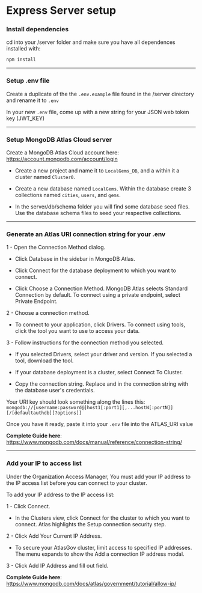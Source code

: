# Express Server setup

### Install dependencies
cd into your /server folder and make sure you have all dependences installed with:

```sh
npm install
```
------------------------------------
### Setup .env file
Create a duplicate of the the `.env.example` file found in the /server directory and rename it to `.env`

In your new `.env` file, come up with a new string for your JSON web token key (JWT_KEY)

------------------------------------
### Setup MongoDB Atlas Cloud server

Create a MongoDB Atlas Cloud account here: https://account.mongodb.com/account/login

- Create a new project and name it to `LocalGems_DB`, and a within it a cluster named `Cluster0`.

- Create a new database named `LocalGems`. Within the database create 3 collections named `cities`, `users`, and `gems`.

- In the server/db/schema folder you will find some database seed files. Use the database schema files to seed your respective collections.

------------------------------------
### Generate an Atlas URI connection string for your .env 

1 - Open the Connection Method dialog.

- Click Database in the sidebar in MongoDB Atlas.

- Click Connect for the database deployment to which you want to connect.

- Click Choose a Connection Method. MongoDB Atlas selects Standard Connection by default. To connect using a private endpoint, select Private Endpoint.

2 - Choose a connection method.
- To connect to your application, click Drivers. To connect using tools, click the tool you want to use to access your data.

3 - Follow instructions for the connection method you selected.
- If you selected Drivers, select your driver and version. If you selected a tool, download the tool.

- If your database deployment is a cluster, select Connect To Cluster.

- Copy the connection string. Replace <password> and <username> in the connection string with the database user's credentials.


Your URI key should look something along the lines this:
`mongodb://[username:password@]host1[:port1][,...hostN[:portN]][/[defaultauthdb][?options]]`

Once you have it ready, paste it into your `.env` file into the ATLAS_URI value

<b>Complete Guide here</b>: https://www.mongodb.com/docs/manual/reference/connection-string/


------------------------------------
### Add your IP to access list

Under the Organization Access Manager, You must add your IP address to the IP access list before you can connect to your cluster. 

To add your IP address to the IP access list: 

1 - Click Connect.

- In the Clusters view, click Connect for the cluster to which you want to connect. Atlas highlights the Setup connection security step.

2 - Click Add Your Current IP Address.

- To secure your AtlasGov cluster, limit access to specified IP addresses. 
  The menu expands to show the Add a connection IP address modal.

3 - Click Add IP Address and fill out field.

<b>Complete Guide here</b>: https://www.mongodb.com/docs/atlas/government/tutorial/allow-ip/
